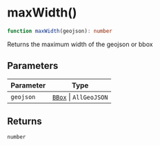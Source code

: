 # maxWidth()

```ts
function maxWidth(geojson): number
```

Returns the maximum width of the geojson or bbox

## Parameters

| Parameter | Type |
| ------ | ------ |
| `geojson` | [`BBox`](../type-aliases/BBox.md) \| `AllGeoJSON` |

## Returns

`number`
